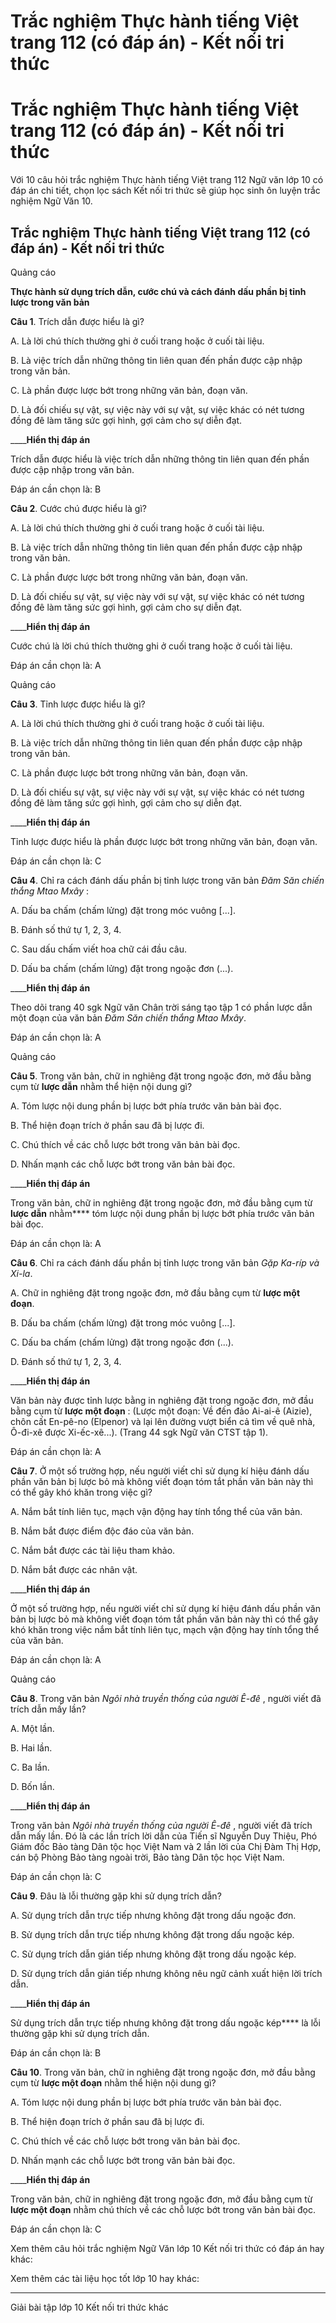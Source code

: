 # Trắc nghiệm Thực hành tiếng Việt trang 112 (có đáp án) - Kết nối tri thức

# Trắc nghiệm Thực hành tiếng Việt trang 112 (có đáp án) - Kết nối tri thức

Với 10 câu hỏi trắc nghiệm Thực hành tiếng Việt trang 112 Ngữ văn lớp 10 có đáp án chi tiết, chọn lọc sách Kết nối tri thức sẽ giúp học sinh ôn luyện trắc nghiệm Ngữ Văn 10.

## Trắc nghiệm Thực hành tiếng Việt trang 112 (có đáp án) - Kết nối tri thức

Quảng cáo

**Thực hành sử dụng trích dẫn, cước chú và cách đánh dấu phần bị tỉnh lược trong văn bản**

**Câu 1**. Trích dẫn được hiểu là gì?

A. Là lời chú thích thường ghi ở cuối trang hoặc ở cuối tài liệu.

B. Là việc trích dẫn những thông tin liên quan đến phần được cập nhập trong văn bản.

C. Là phần được lược bớt trong những văn bản, đoạn văn.

D. Là đối chiếu sự vật, sự việc này với sự vật, sự việc khác có nét tương đồng đê làm tăng sức gợi hình, gợi cảm cho sự diễn đạt.

____**Hiển thị đáp án**

Trích dẫn được hiểu là việc trích dẫn những thông tin liên quan đến phần được cập nhập trong văn bản.

Đáp án cần chọn là: B

**Câu 2**. Cước chú được hiểu là gì?

A. Là lời chú thích thường ghi ở cuối trang hoặc ở cuối tài liệu.

B. Là việc trích dẫn những thông tin liên quan đến phần được cập nhập trong văn bản.

C. Là phần được lược bớt trong những văn bản, đoạn văn.

D. Là đối chiếu sự vật, sự việc này với sự vật, sự việc khác có nét tương đồng đê làm tăng sức gợi hình, gợi cảm cho sự diễn đạt.

____**Hiển thị đáp án**

Cước chú là lời chú thích thường ghi ở cuối trang hoặc ở cuối tài liệu.

Đáp án cần chọn là: A

Quảng cáo

**Câu 3**. Tỉnh lược được hiểu là gì?

A. Là lời chú thích thường ghi ở cuối trang hoặc ở cuối tài liệu.

B. Là việc trích dẫn những thông tin liên quan đến phần được cập nhập trong văn bản.

C. Là phần được lược bớt trong những văn bản, đoạn văn.

D. Là đối chiếu sự vật, sự việc này với sự vật, sự việc khác có nét tương đồng đê làm tăng sức gợi hình, gợi cảm cho sự diễn đạt.

____**Hiển thị đáp án**

Tỉnh lược được hiểu là phần được lược bớt trong những văn bản, đoạn văn.

Đáp án cần chọn là: C

**Câu 4**. Chỉ ra cách đánh dấu phần bị tỉnh lược trong văn bản  _Đăm Săn chiến thắng Mtao Mxây_ :

A. Dấu ba chấm (chấm lửng) đặt trong móc vuông [...].

B. Đánh số thứ tự 1, 2, 3, 4.

C. Sau dấu chấm viết hoa chữ cái đầu câu.

D. Dấu ba chấm (chấm lửng) đặt trong ngoặc đơn (...).

____**Hiển thị đáp án**

Theo dõi trang 40 sgk Ngữ văn Chân trời sáng tạo tập 1 có phần lược dẫn một đoạn của văn bản  _Đăm Săn chiến thắng Mtao Mxây_.

Đáp án cần chọn là: A

Quảng cáo

**Câu 5**. Trong văn bản, chữ in nghiêng đặt trong ngoặc đơn, mở đầu bằng cụm từ **lược dẫn** nhằm thể hiện nội dung gì?

A. Tóm lược nội dung phần bị lược bớt phía trước văn bản bài đọc.

B. Thể hiện đoạn trích ở phần sau đã bị lược đi.

C. Chú thích về các chỗ lược bớt trong văn bản bài đọc.

D. Nhấn mạnh các chỗ lược bớt trong văn bản bài đọc.

____**Hiển thị đáp án**

Trong văn bản, chữ in nghiêng đặt trong ngoặc đơn, mở đầu bằng cụm từ **lược dẫn** nhằm**** tóm lược nội dung phần bị lược bớt phía trước văn bản bài đọc.

Đáp án cần chọn là: A

**Câu 6**. Chỉ ra cách đánh dấu phần bị tỉnh lược trong văn bản  _Gặp Ka-ríp và Xi-la_.

A. Chữ in nghiêng đặt trong ngoặc đơn, mở đầu bằng cụm từ **lược một đoạn**.

B. Dấu ba chấm (chấm lửng) đặt trong móc vuông [...].

C. Dấu ba chấm (chấm lửng) đặt trong ngoặc đơn (...).

D. Đánh số thứ tự 1, 2, 3, 4.

____**Hiển thị đáp án**

Văn bản này được tỉnh lược bằng in nghiêng đặt trong ngoặc đơn, mở đầu bằng cụm từ **lược một đoạn** : (Lược một đoạn: Về đến đảo Ai-ai-ê (Aizie), chôn cất En-pê-no (Elpenor) và lại lên đường vượt biển cả tìm về quê nhà, Ô-đi-xê được Xi-ếc-xê...). (Trang 44 sgk Ngữ văn CTST tập 1).

Đáp án cần chọn là: A

**Câu 7**. Ở một số trường hợp, nếu người viết chỉ sử dụng kí hiệu đánh dấu phần văn bản bị lược bỏ mà không viết đoạn tóm tắt phần văn bản này thì có thể gây khó khăn trong việc gì?

A. Nắm bắt tính liên tục, mạch vận động hay tính tổng thể của văn bản.

B. Nắm bắt được điểm độc đáo của văn bản.

C. Nắm bắt được các tài liệu tham khảo.

D. Nắm bắt được các nhân vật.

____**Hiển thị đáp án**

Ở một số trường hợp, nếu người viết chỉ sử dụng kí hiệu đánh dấu phần văn bản bị lược bỏ mà không viết đoạn tóm tắt phần văn bản này thì có thể gây khó khăn trong việc nắm bắt tính liên tục, mạch vận động hay tính tổng thể của văn bản.

Đáp án cần chọn là: A

Quảng cáo

**Câu 8**. Trong văn bản  _Ngôi nhà truyền thống của người Ê-đê_ , người viết đã trích dẫn mấy lần?

A. Một lần.

B. Hai lần.

C. Ba lần.

D. Bốn lần.

____**Hiển thị đáp án**

Trong văn bản  _Ngôi nhà truyền thống của người Ê-đê_ , người viết đã trích dẫn mấy lần. Đó là các lần trích lời dẫn của Tiến sĩ Nguyễn Duy Thiệu, Phó Giám đốc Bảo tàng Dân tộc học Việt Nam và 2 lần lời của Chị Đàm Thị Hợp, cán bộ Phòng Bảo tàng ngoài trời, Bảo tàng Dân tộc học Việt Nam.

Đáp án cần chọn là: C

**Câu 9**. Đâu là lỗi thường gặp khi sử dụng trích dẫn?

A. Sử dụng trích dẫn trực tiếp nhưng không đặt trong dấu ngoặc đơn.

B. Sử dụng trích dẫn trực tiếp nhưng không đặt trong dấu ngoặc kép.

C. Sử dụng trích dẫn gián tiếp nhưng không đặt trong dấu ngoặc kép.

D. Sử dụng trích dẫn gián tiếp nhưng không nêu ngữ cảnh xuất hiện lời trích dẫn.

____**Hiển thị đáp án**

Sử dụng trích dẫn trực tiếp nhưng không đặt trong dấu ngoặc kép**** là lỗi thường gặp khi sử dụng trích dẫn.

Đáp án cần chọn là: B

**Câu 10**. Trong văn bản, chữ in nghiêng đặt trong ngoặc đơn, mở đầu bằng cụm từ **lược một đoạn** nhằm thể hiện nội dung gì?

A. Tóm lược nội dung phần bị lược bớt phía trước văn bản bài đọc.

B. Thể hiện đoạn trích ở phần sau đã bị lược đi.

C. Chú thích về các chỗ lược bớt trong văn bản bài đọc.

D. Nhấn mạnh các chỗ lược bớt trong văn bản bài đọc.

____**Hiển thị đáp án**

Trong văn bản, chữ in nghiêng đặt trong ngoặc đơn, mở đầu bằng cụm từ **lược một đoạn** nhằm chú thích về các chỗ lược bớt trong văn bản bài đọc.

Đáp án cần chọn là: C

Xem thêm câu hỏi trắc nghiệm Ngữ Văn lớp 10 Kết nối tri thức có đáp án hay khác:

Xem thêm các tài liệu học tốt lớp 10 hay khác:

* * *

Giải bài tập lớp 10 Kết nối tri thức khác
